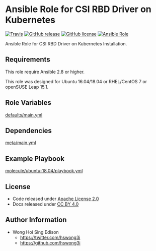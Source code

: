 # Ansible Role for CSI RBD Driver on Kubernetes

[![Travis](https://img.shields.io/travis/alvistack/ansible-role-kubernetes-csi-rbd.svg)](https://travis-ci.org/alvistack/ansible-role-kubernetes-csi-rbd)
[![GitHub release](https://img.shields.io/github/release/alvistack/ansible-role-kubernetes-csi-rbd.svg)](https://github.com/alvistack/ansible-role-kubernetes-csi-rbd)
[![GitHub license](https://img.shields.io/github/license/alvistack/ansible-role-kubernetes-csi-rbd.svg)](https://github.com/alvistack/ansible-role-kubernetes-csi-rbd/blob/master/LICENSE)
[![Ansible Role](https://img.shields.io/badge/galaxy-alvistack.kubernetes_csi_rbd-blue.svg)](https://galaxy.ansible.com/alvistack/kubernetes_csi_rbd)

Ansible Role for CSI RBD Driver on Kubernetes Installation.

## Requirements

This role require Ansible 2.8 or higher.

This role was designed for Ubuntu 16.04/18.04 or RHEL/CentOS 7 or openSUSE Leap 15.1.

## Role Variables

[defaults/main.yml](defaults/main.yml)

## Dependencies

[meta/main.yml](meta/main.yml)

## Example Playbook

[molecule/ubuntu-18.04/playbook.yml](molecule/ubuntu-18.04/playbook.yml)

## License

  - Code released under [Apache License 2.0](LICENSE)
  - Docs released under [CC BY 4.0](http://creativecommons.org/licenses/by/4.0/)

## Author Information

  - Wong Hoi Sing Edison
      - <https://twitter.com/hswong3i>
      - <https://github.com/hswong3i>
